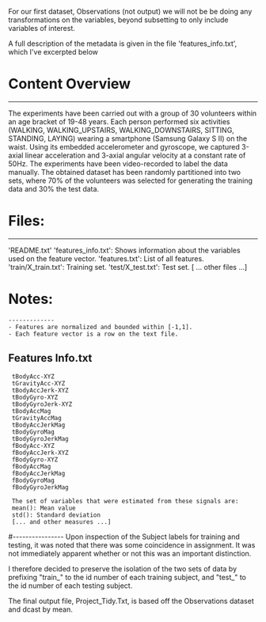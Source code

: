 For our first dataset, Observations (not output) we will not be be doing any transformations on the variables, beyond 
subsetting to only include variables of interest.

A full description of the metadata is given in the file 'features_info.txt', which I've excerpted below

#   Content Overview
   ----------------
   The experiments have been carried out with a group of 30 volunteers within
   an age bracket of 19-48 years. Each person performed six activities
   (WALKING, WALKING_UPSTAIRS, WALKING_DOWNSTAIRS, SITTING, STANDING, LAYING)
  wearing a smartphone (Samsung Galaxy S II) on the waist. Using its embedded
   accelerometer and gyroscope, we captured 3-axial linear acceleration and
   3-axial angular velocity at a constant rate of 50Hz. The experiments have
   been video-recorded to label the data manually. The obtained dataset has
   been randomly partitioned into two sets, where 70% of the volunteers was
   selected for generating the training data and 30% the test data.

#   Files:
   --------------
   'README.txt'
	'features_info.txt': Shows information about the variables used on the feature
       vector.
	'features.txt': List of all features.
	'train/X_train.txt': Training set.
	'test/X_test.txt': Test set.
	[ ... other files ...]

#	Notes:
	-------------
	- Features are normalized and bounded within [-1,1].
	- Each feature vector is a row on the text file.

   Features Info.txt
   ---------------
     tBodyAcc-XYZ
     tGravityAcc-XYZ
     tBodyAccJerk-XYZ
     tBodyGyro-XYZ
     tBodyGyroJerk-XYZ
     tBodyAccMag
     tGravityAccMag
     tBodyAccJerkMag
     tBodyGyroMag
     tBodyGyroJerkMag
     fBodyAcc-XYZ
     fBodyAccJerk-XYZ
     fBodyGyro-XYZ
     fBodyAccMag
     fBodyAccJerkMag
     fBodyGyroMag
     fBodyGyroJerkMag

     The set of variables that were estimated from these signals are:
     mean(): Mean value
     std(): Standard deviation
     [... and other measures ...]
#----------------
Upon inspection of the Subject labels for training and testing, it was noted that there was some coincidence in
assignment.  It was not immediately apparent whether or not this was an important distinction.

I therefore decided to preserve the isolation of the two sets of data by prefixing "train_" to the id number of 
each training subject, and "test_" to the id number of each testing subject.

The final output file, Project_Tidy.Txt, is based off the Observations dataset and dcast by mean.
